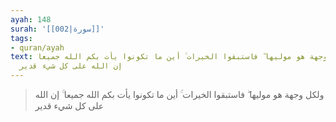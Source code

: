 ```yaml
---
ayah: 148
surah: '[[002|سورة]]'
tags:
- quran/ayah
text: ولكل وجهة هو موليها ۖ فاستبقوا الخيرات ۚ أين ما تكونوا يأت بكم الله جميعا ۚ
  إن الله على كل شيء قدير
---
```

> ولكل وجهة هو موليها ۖ فاستبقوا الخيرات ۚ أين ما تكونوا يأت بكم الله جميعا ۚ إن الله على كل شيء قدير
